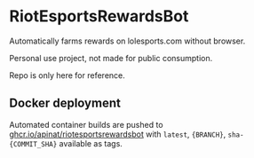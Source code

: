 # RiotEsportsRewardsBot

Automatically farms rewards on lolesports.com without browser.

Personal use project, not made for public consumption.

Repo is only here for reference.

## Docker deployment

Automated container builds are pushed to [ghcr.io/apinat/riotesportsrewardsbot](https://github.com/aPinat/RiotEsportsRewardsBot/pkgs/container/riotesportsrewardsbot) with `latest`, `{BRANCH}`, `sha-{COMMIT_SHA}` available as tags.
